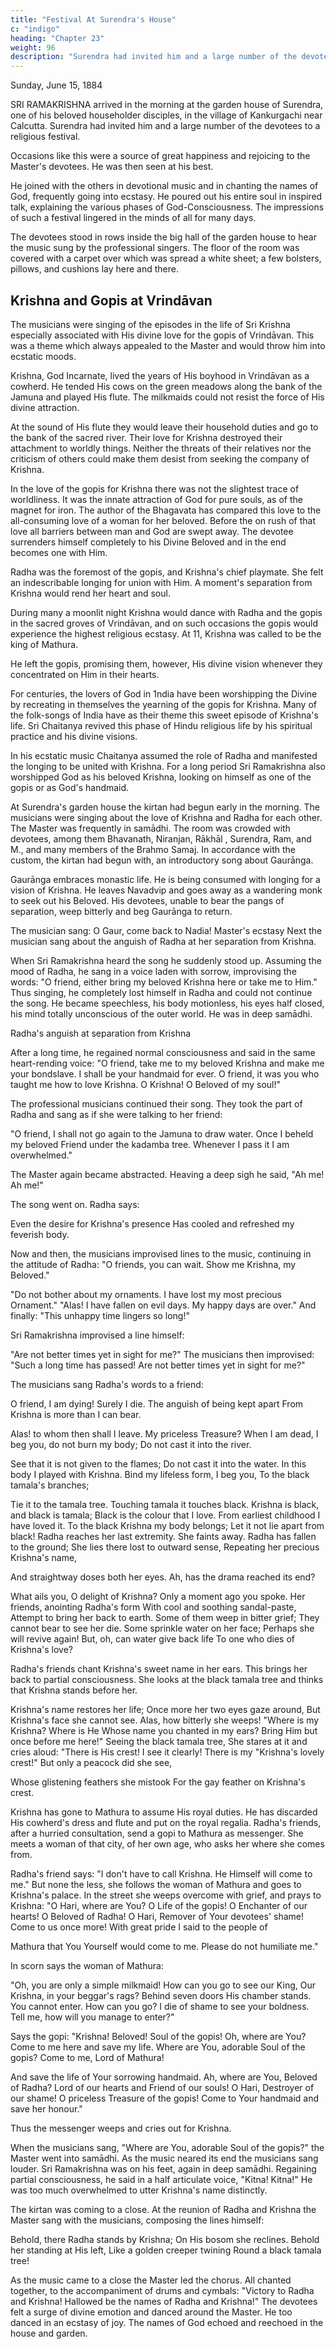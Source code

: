 ```yaml
---
title: "Festival At Surendra's House"
c: "indigo"
heading: "Chapter 23"
weight: 96
description: "Surendra had invited him and a large number of the devotees to a religious festival"
---
```




Sunday, June 15, 1884

SRI RAMAKRISHNA arrived in the morning at the garden house of Surendra, one of his beloved householder disciples, in the village of Kankurgachi near Calcutta. Surendra had invited him and a large number of the devotees to a religious festival.

Occasions like this were a source of great happiness and rejoicing to the Master's devotees. He was then seen at his best. 

He joined with the others in devotional music and in chanting the names of God, frequently going into ecstasy. He poured out his entire soul in inspired talk, explaining the various phases of God-Consciousness. The impressions of such a festival lingered in the minds of all for many days.

The devotees stood in rows inside the big hall of the garden house to hear the music sung by the professional singers. The floor of the room was covered with a carpet over which was spread a white sheet; a few bolsters, pillows, and cushions lay here and there.



## Krishna and Gopis at Vrindāvan

The musicians were singing of the episodes in the life of Sri Krishna especially associated with His divine love for the gopis of Vrindāvan. This was a theme which always appealed to the Master and would throw him into ecstatic moods.

Krishna, God Incarnate, lived the years of His boyhood in Vrindāvan as a cowherd. He tended His cows on the green meadows along the bank of the Jamuna and played His flute. The milkmaids could not resist the force of His divine attraction. 

At the sound of His flute they would leave their household duties and go to the bank of the sacred river.
Their love for Krishna destroyed their attachment to worldly things. Neither the threats
of their relatives nor the criticism of others could make them desist from seeking the
company of Krishna. 

In the love of the gopis for Krishna there was not the slightest trace of worldliness. It was the innate attraction of God for pure souls, as of the magnet for
iron. The author of the Bhagavata has compared this love to the all-consuming love of a woman for her beloved. Before the on rush of that love all barriers between man and God are swept away. The devotee surrenders himself completely to his Divine Beloved and in the end becomes one with Him.

Radha was the foremost of the gopis, and Krishna's chief playmate. She felt an indescribable longing for union with Him. A moment's separation from Krishna would
rend her heart and soul. 

During many a moonlit night Krishna would dance with Radha and the gopis in the sacred groves of Vrindāvan, and on such occasions the gopis would experience the highest religious ecstasy. At 11, Krishna was called to be the king of Mathura.

He left the gopis, promising them, however, His divine vision whenever they concentrated on Him in their hearts.

For centuries, the lovers of God in 1ndia have been worshipping the Divine by recreating in themselves the yearning of the gopis for Krishna. Many of the folk-songs of India have as their theme this sweet episode of Krishna's life. Sri Chaitanya revived this phase of Hindu religious life by his spiritual practice and his divine visions. 

In his ecstatic music Chaitanya assumed the role of Radha and manifested the longing to be united with Krishna. For a long period Sri Ramakrishna also worshipped God as his beloved Krishna, looking on himself as one of the gopis or as God's handmaid.

At Surendra's garden house the kirtan had begun early in the morning. The musicians were singing about the love of Krishna and Radha for each other. The Master was
frequently in samādhi. The room was crowded with devotees, among them Bhavanath, Niranjan, Rākhāl , Surendra, Ram, and M., and many members of the Brahmo Samaj.
In accordance with the custom, the kirtan had begun with, an introductory song about Gaurānga.

Gaurānga embraces monastic life. He is being consumed with longing for a vision of Krishna. He leaves Navadvip and goes away as a wandering monk to seek out his
Beloved. His devotees, unable to bear the pangs of separation, weep bitterly and beg Gaurānga to return.

The musician sang:
O Gaur, come back to Nadia!
Master's ecstasy
Next the musician sang about the anguish of Radha at her separation from Krishna.

When Sri Ramakrishna heard the song he suddenly stood up. Assuming the mood of Radha, he sang in a voice laden with sorrow, improvising the words: "O friend, either bring my beloved Krishna here or take me to Him." Thus singing, he completely lost himself in Radha and could not continue the song. He became speechless, his body motionless, his eyes half closed, his mind totally unconscious of the outer world. He was in deep samādhi.

Radha's anguish at separation from Krishna

After a long time, he regained normal consciousness and said in the same heart-rending voice: "O friend, take me to my beloved Krishna and make me your bondslave. I shall be your handmaid for ever. O friend, it was you who taught me how to love Krishna. O Krishna! O Beloved of my soul!"

The professional musicians continued their song. They took the part of Radha and sang as if she were talking to her friend: 

"O friend, I shall not go again to the Jamuna to draw water. Once I beheld my beloved Friend under the kadamba tree. Whenever I pass it I am overwhelmed."

The Master again became abstracted. Heaving a deep sigh he said, "Ah me! Ah me!"

The song went on. Radha says:

Even the desire for Krishna's presence
Has cooled and refreshed my feverish body.

Now and then, the musicians improvised lines to the music, continuing in the attitude of Radha: "O friends, you can wait. Show me Krishna, my Beloved."

"Do not bother about my ornaments. I have lost my most precious Ornament."
"Alas! I have fallen on evil days. My happy days are over." And finally: "This unhappy time lingers so long!" 

Sri Ramakrishna improvised a line himself: 

"Are not better times yet in sight for me?" The musicians then improvised: "Such a long time has passed! Are not better times yet in sight for me?"

The musicians sang Radha's words to a friend:

O friend, I am dying! Surely I die.
The anguish of being kept apart
From Krishna is more than I can bear.

Alas! to whom then shall I leave.
My priceless Treasure? When I am dead,
I beg you, do not burn my body;
Do not cast it into the river.

See that it is not given to the flames;
Do not cast it into the water.
In this body I played with Krishna.
Bind my lifeless form, I beg you,
To the black tamala's branches;

Tie it to the tamala tree.
Touching tamala it touches black.
Krishna is black, and black is tamala;
Black is the colour that I love.
From earliest childhood I have loved it.
To the black Krishna my body belongs;
Let it not lie apart from black!
Radha reaches her last extremity. She faints away.
Radha has fallen to the ground;
She lies there lost to outward sense,
Repeating her precious Krishna's name,

And straightway doses both her eyes.
Ah, has the drama reached its end?

What ails you, O delight of Krishna?
Only a moment ago you spoke.
Her friends, anointing Radha's form
With cool and soothing sandal-paste,
Attempt to bring her back to earth.
Some of them weep in bitter grief;
They cannot bear to see her die.
Some sprinkle water on her face;
Perhaps she will revive again!
But, oh, can water give back life
To one who dies of Krishna's love?

Radha's friends chant Krishna's sweet name in her ears. This brings her back to partial consciousness. She looks at the black tamala tree and thinks that Krishna stands before her.

Krishna's name restores her life;
Once more her two eyes gaze around,
But Krishna's face she cannot see.
Alas, how bitterly she weeps!
"Where is my Krishna? Where is He
Whose name you chanted in my ears?
Bring Him but once before me here!"
Seeing the black tamala tree,
She stares at it and cries aloud:
"There is His crest! I see it clearly!
There is my "Krishna's lovely crest!"
But only a peacock did she see,

Whose glistening feathers she mistook
For the gay feather on Krishna's crest.

Krishna has gone to Mathura to assume His royal duties. He has discarded His cowherd's dress and flute and put on the royal regalia. Radha's friends, after a hurried consultation, send a gopi to Mathura as messenger. She meets a woman of that city, of her own age, who asks her where she comes from.

Radha's friend says: "I don't have to call Krishna. He Himself will come to me." But none the less, she follows the woman of Mathura and goes to Krishna's palace. In the street she weeps overcome with grief, and prays to Krishna: "O Hari, where are You? O Life of the gopis! O Enchanter of our hearts! O Beloved of Radha! O Hari, Remover of Your devotees' shame! Come to us once more! With great pride I said to the people of

Mathura that You Yourself would come to me. Please do not humiliate me."

In scorn says the woman of Mathura:

"Oh, you are only a simple milkmaid!
How can you go to see our King,
Our Krishna, in your beggar's rags?
Behind seven doors His chamber stands.
You cannot enter. How can you go?
I die of shame to see your boldness.
Tell me, how will you manage to enter?"

Says the gopi:
"Krishna! Beloved!
Soul of the gopis! Oh, where are You?
Come to me here and save my life.
Where are You, adorable Soul of the gopis?
Come to me, Lord of Mathura!

And save the life of Your sorrowing handmaid.
Ah, where are You, Beloved of Radha?
Lord of our hearts and Friend of our souls!
O Hari, Destroyer of our shame!
O priceless Treasure of the gopis!
Come to Your handmaid and save her honour."

Thus the messenger weeps and cries out for Krishna. 

When the musicians sang, "Where are You, adorable Soul of the gopis?" the Master went into samādhi. As the music neared its end the musicians sang louder. Sri Ramakrishna was on his feet, again in deep samādhi. Regaining partial consciousness, he said in a half articulate voice, "Kitna! Kitna!" He was too much overwhelmed to utter Krishna's name distinctly.

The kirtan was coming to a close. At the reunion of Radha and Krishna the Master sang with the musicians, composing the lines himself:

Behold, there Radha stands by Krishna;
On His bosom she reclines.
Behold her standing at His left,
Like a golden creeper twining
Round a black tamala tree!

As the music came to a close the Master led the chorus. All chanted together, to the accompaniment of drums and cymbals: "Victory to Radha and Krishna! Hallowed be the names of Radha and Krishna!" The devotees felt a surge of divine emotion and danced around the Master. He too danced in an ecstasy of joy. The names of God echoed and reechoed in the house and garden.


